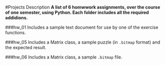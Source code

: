 #Projects Description
**A list of 6 homwwork assignments, over the course of one semester, using Python. Each folder includes all the required addidions.**

###hw_01
Includes a sample text document for use by one of the exercise functions.

###hw_05
Includes a Matrix class, a sample puzzle (in `.bitmap` format) and the expected result.

###hw_06
Includes a Matrix class, a sample `.bitmap` file.
